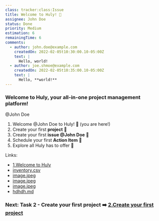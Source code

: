 ```yaml
---
class: tracker:class:Issue
title: Welcome to Huly! 🌟
assignee: John Doe
status: Done
priority: Medium
estimation: 6
remainingTime: 6
comments:
  - author: john.doe@example.com
    createdOn: 2022-02-05t10:30:00.10-05:00Z
    text: |
      Hello, world!
  - author: joe.shmoe@example.com
    createdOn: 2022-02-05t10:35:00.10-05:00Z
    text: |
      Hello, **world!**
---
```

### **Welcome to Huly, your all-in-one project management platform!** 

@John Doe

1. Welcome @John Doe to Huly! 🌟 (you are here!)
2. Create your first **project** 📌
3. Create your first **issue @John Doe** 📝
4. Schedule your first **Action Item** 📆
5. Explore all Huly has to offer 🚀

Links:

- [1.Welcome to Huly](1.Welcome%20to%20Huly.md)
- [inventory.csv](files/inventory.csv)
- [image.jpeg](files/image.jpeg)
- [image.jpeg](../image.jpeg)
- [image.jpeg](/home/anna/xored/huly/platform/dev/import-tool/example/image.jpeg)
- [hdhdh.md](1.Welcome%20to%20Huly/hdhdh.md)

### Next: Task 2 - Create your first project ➡️ [2.Create your first project](1.Welcome%20to%20Huly/2.Create%20your%20first%20project.md)
